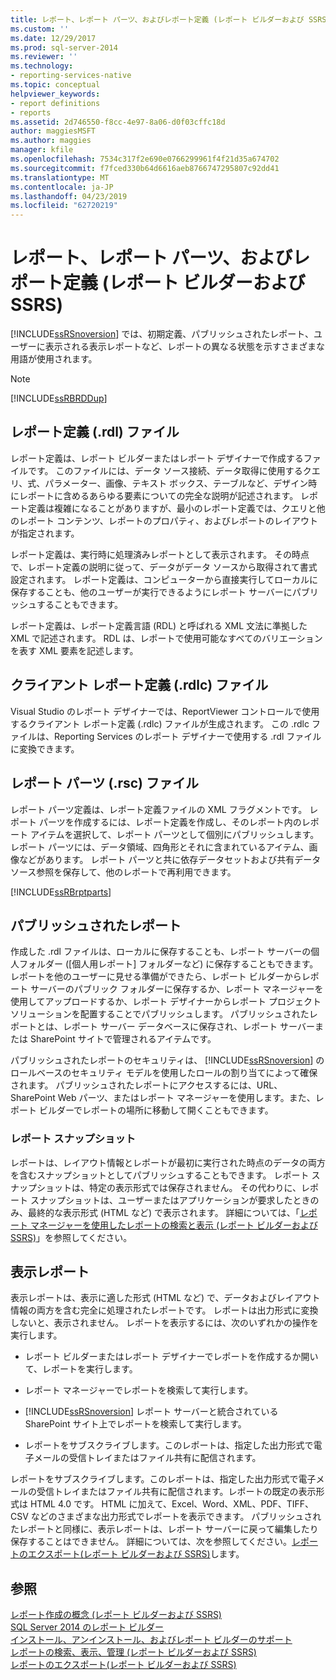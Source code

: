```yaml
---
title: レポート、レポート パーツ、およびレポート定義 (レポート ビルダーおよび SSRS) | Microsoft Docs
ms.custom: ''
ms.date: 12/29/2017
ms.prod: sql-server-2014
ms.reviewer: ''
ms.technology:
- reporting-services-native
ms.topic: conceptual
helpviewer_keywords:
- report definitions
- reports
ms.assetid: 2d746550-f8cc-4e97-8a06-d0f03cffc18d
author: maggiesMSFT
ms.author: maggies
manager: kfile
ms.openlocfilehash: 7534c317f2e690e0766299961f4f21d35a674702
ms.sourcegitcommit: f7fced330b64d6616aeb8766747295807c92dd41
ms.translationtype: MT
ms.contentlocale: ja-JP
ms.lasthandoff: 04/23/2019
ms.locfileid: "62720219"
---
```

# <a name="reports-report-parts-and-report-definitions-report-builder-and-ssrs"></a>レポート、レポート パーツ、およびレポート定義 (レポート ビルダーおよび SSRS)
  [!INCLUDE[ssRSnoversion](../../includes/ssrsnoversion-md.md)] では、初期定義、パブリッシュされたレポート、ユーザーに表示される表示レポートなど、レポートの異なる状態を示すさまざまな用語が使用されます。  
  
> [!NOTE]  
>  [!INCLUDE[ssRBRDDup](../../includes/ssrbrddup-md.md)]  
  
## <a name="report-definition-rdl-files"></a>レポート定義 (.rdl) ファイル  
 レポート定義は、レポート ビルダーまたはレポート デザイナーで作成するファイルです。 このファイルには、データ ソース接続、データ取得に使用するクエリ、式、パラメーター、画像、テキスト ボックス、テーブルなど、デザイン時にレポートに含めるあらゆる要素についての完全な説明が記述されます。 レポート定義は複雑になることがありますが、最小のレポート定義では、クエリと他のレポート コンテンツ、レポートのプロパティ、およびレポートのレイアウトが指定されます。  
  
 レポート定義は、実行時に処理済みレポートとして表示されます。 その時点で、レポート定義の説明に従って、データがデータ ソースから取得されて書式設定されます。 レポート定義は、コンピューターから直接実行してローカルに保存することも、他のユーザーが実行できるようにレポート サーバーにパブリッシュすることもできます。  
  
 レポート定義は、レポート定義言語 (RDL) と呼ばれる XML 文法に準拠した XML で記述されます。 RDL は、レポートで使用可能なすべてのバリエーションを表す XML 要素を記述します。  
  
## <a name="client-report-definition-rdlc-files"></a>クライアント レポート定義 (.rdlc) ファイル  
 Visual Studio のレポート デザイナーでは、ReportViewer コントロールで使用するクライアント レポート定義 (.rdlc) ファイルが生成されます。 この .rdlc ファイルは、Reporting Services のレポート デザイナーで使用する .rdl ファイルに変換できます。  
  
## <a name="report-part-rsc-files"></a>レポート パーツ (.rsc) ファイル  
 レポート パーツ定義は、レポート定義ファイルの XML フラグメントです。 レポート パーツを作成するには、レポート定義を作成し、そのレポート内のレポート アイテムを選択して、レポート パーツとして個別にパブリッシュします。 レポート パーツには、データ領域、四角形とそれに含まれているアイテム、画像などがあります。 レポート パーツと共に依存データセットおよび共有データ ソース参照を保存して、他のレポートで再利用できます。  
  
 [!INCLUDE[ssRBrptparts](../../includes/ssrbrptparts-md.md)]  
  
## <a name="published-reports"></a>パブリッシュされたレポート  
 作成した .rdl ファイルは、ローカルに保存することも、レポート サーバーの個人フォルダー ([個人用レポート] フォルダーなど) に保存することもできます。 レポートを他のユーザーに見せる準備ができたら、レポート ビルダーからレポート サーバーのパブリック フォルダーに保存するか、レポート マネージャーを使用してアップロードするか、レポート デザイナーからレポート プロジェクト ソリューションを配置することでパブリッシュします。 パブリッシュされたレポートとは、レポート サーバー データベースに保存され、レポート サーバーまたは SharePoint サイトで管理されるアイテムです。  
  
 パブリッシュされたレポートのセキュリティは、 [!INCLUDE[ssRSnoversion](../../includes/ssrsnoversion-md.md)] のロールベースのセキュリティ モデルを使用したロールの割り当てによって確保されます。 パブリッシュされたレポートにアクセスするには、URL、SharePoint Web パーツ、またはレポート マネージャーを使用します。また、レポート ビルダーでレポートの場所に移動して開くこともできます。  
  
### <a name="report-snapshots"></a>レポート スナップショット  
 レポートは、レイアウト情報とレポートが最初に実行された時点のデータの両方を含むスナップショットとしてパブリッシュすることもできます。 レポート スナップショットは、特定の表示形式では保存されません。 その代わりに、レポート スナップショットは、ユーザーまたはアプリケーションが要求したときのみ、最終的な表示形式 (HTML など) で表示されます。 詳細については、「[レポート マネージャーを使用したレポートの検索と表示 &#40;レポート ビルダーおよび SSRS&#41;](../report-builder/finding-and-viewing-reports-in-the-web-portal-report-builder-and-ssrs.md)」を参照してください。  
  
## <a name="rendered-reports"></a>表示レポート  
 表示レポートは、表示に適した形式 (HTML など) で、データおよびレイアウト情報の両方を含む完全に処理されたレポートです。 レポートは出力形式に変換しないと、表示されません。 レポートを表示するには、次のいずれかの操作を実行します。  
  
-   レポート ビルダーまたはレポート デザイナーでレポートを作成するか開いて、レポートを実行します。  
  
-   レポート マネージャーでレポートを検索して実行します。  
  
-   [!INCLUDE[ssRSnoversion](../../includes/ssrsnoversion-md.md)] レポート サーバーと統合されている SharePoint サイト上でレポートを検索して実行します。  
  
-   レポートをサブスクライブします。このレポートは、指定した出力形式で電子メールの受信トレイまたはファイル共有に配信されます。  
  
 レポートをサブスクライブします。このレポートは、指定した出力形式で電子メールの受信トレイまたはファイル共有に配信されます。レポートの既定の表示形式は HTML 4.0 です。 HTML に加えて、Excel、Word、XML、PDF、TIFF、CSV などのさまざまな出力形式でレポートを表示できます。 パブリッシュされたレポートと同様に、表示レポートは、レポート サーバーに戻って編集したり保存することはできません。 詳細については、次を参照してください。[レポートのエクスポート&#40;レポート ビルダーおよび SSRS&#41;](../report-builder/export-reports-report-builder-and-ssrs.md)します。  
  
## <a name="see-also"></a>参照  
 [レポート作成の概念 &#40;レポート ビルダーおよび SSRS&#41;](report-authoring-concepts-report-builder-and-ssrs.md)   
 [SQL Server 2014 のレポート ビルダー](../report-builder/report-builder-in-sql-server-2016.md)   
 [インストール、アンインストール、およびレポート ビルダーのサポート](../install-uninstall-and-report-builder-support.md)   
 [レポートの検索、表示、管理 (レポート ビルダーおよび SSRS)](../report-builder/finding-viewing-and-managing-reports-report-builder-and-ssrs.md)   
 [レポートのエクスポート&#40;レポート ビルダーおよび SSRS&#41;](../report-builder/export-reports-report-builder-and-ssrs.md)  
  
  
